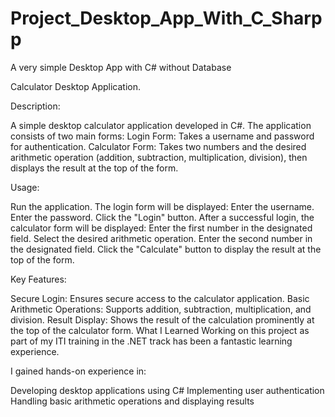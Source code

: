 # Project_Desktop_App_With_C_Sharpp
A very simple Desktop App with C# without Database


Calculator Desktop Application.

Description:

A simple desktop calculator application developed in C#. The application consists of two main forms:
Login Form: Takes a username and password for authentication.
Calculator Form: Takes two numbers and the desired arithmetic operation (addition, subtraction, multiplication, division), then displays the result at the top of the form.

Usage:

Run the application.
The login form will be displayed:
Enter the username.
Enter the password.
Click the "Login" button.
After a successful login, the calculator form will be displayed:
Enter the first number in the designated field.
Select the desired arithmetic operation.
Enter the second number in the designated field.
Click the "Calculate" button to display the result at the top of the form.

Key Features:

Secure Login: Ensures secure access to the calculator application.
Basic Arithmetic Operations: Supports addition, subtraction, multiplication, and division.
Result Display: Shows the result of the calculation prominently at the top of the calculator form.
What I Learned
Working on this project as part of my ITI training in the .NET track has been a fantastic learning experience.

I gained hands-on experience in:

Developing desktop applications using C#
Implementing user authentication
Handling basic arithmetic operations and displaying results

